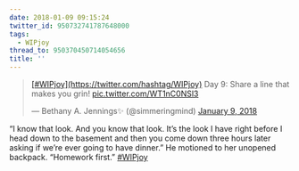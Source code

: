 ```yaml
---
date: 2018-01-09 09:15:24
twitter_id: 950732741787648000
tags:
  - WIPjoy
thread_to: 950370450714054656
title: ''
---
```


<blockquote class="twitter-tweet"><p lang="en" dir="ltr"><a href="https://twitter.com/hashtag/WIPjoy?src=hash&amp;ref_src=twsrc%5Etfw">[#WIPjoy](https://twitter.com/hashtag/WIPjoy)</a> Day 9: Share a line that makes you grin! <a href="https://t.co/WT1nC0NSl3">pic.twitter.com/WT1nC0NSl3</a></p>&mdash; Bethany A. Jennings✨ (@simmeringmind) <a href="https://twitter.com/simmeringmind/status/950719919489986560?ref_src=twsrc%5Etfw">January 9, 2018</a></blockquote>
<script async src="https://platform.twitter.com/widgets.js" charset="utf-8"></script>

“I know that look. And you know that look. It’s the look I have right before I head down to the basement and then you come down three hours later asking if we’re ever going to have dinner.” He motioned to her unopened backpack. “Homework first.” [#WIPjoy](https://twitter.com/hashtag/WIPjoy)
